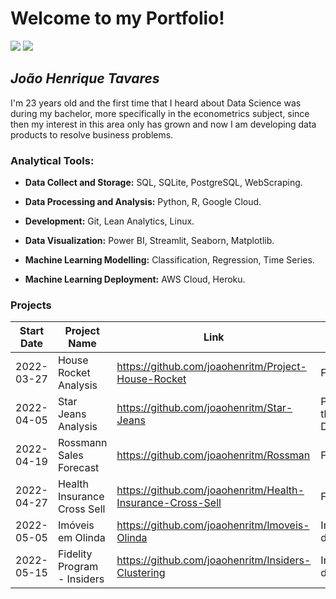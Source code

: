 <h1>Welcome to my Portfolio!</h1>

<div> 
<a href = "mailto:joaohenritm@gmail.com"><img src="https://img.shields.io/badge/-Gmail-%23333?style=for-the-badge&logo=gmail&logoColor=white" target="_blank"></a>
<a href="https://www.linkedin.com/in/joaohenritm" target="_blank"><img src="https://img.shields.io/badge/-LinkedIn-%230077B5?style=for-the-badge&logo=linkedin&logoColor=white" target="_blank"></a>
</div>
	
## ***João Henrique Tavares***
I'm 23 years old and the first time that I heard about Data Science was during my bachelor, more specifically in the econometrics subject, since then my interest in this area only has grown and now I am developing data products to resolve business problems.

<h3>Analytical Tools:</h3>
	
- **Data Collect and Storage:** SQL, SQLite, PostgreSQL, WebScraping.
	
- **Data Processing and Analysis:** Python, R, Google Cloud.
	
- **Development:** Git, Lean Analytics, Linux.
	
- **Data Visualization:** Power BI, Streamlit, Seaborn, Matplotlib.
	
- **Machine Learning Modelling:** Classification, Regression, Time Series.
	
- **Machine Learning Deployment:** AWS Cloud, Heroku.
	
### Projects

| Start Date | Project Name | Link | Status |
| ---------- | ------------ | ---- | -------- |
| 2022-03-27 | House Rocket Analysis | https://github.com/joaohenritm/Project-House-Rocket | Finished |
| 2022-04-05 | Star Jeans Analysis | https://github.com/joaohenritm/Star-Jeans | Populating the Database |
| 2022-04-19 | Rossmann Sales Forecast | https://github.com/joaohenritm/Rossman | Finished |
| 2022-04-27 | Health Insurance Cross Sell | https://github.com/joaohenritm/Health-Insurance-Cross-Sell | Finished | 
| 2022-05-05 | Imóveis em Olinda | https://github.com/joaohenritm/Imoveis-Olinda | In development |
| 2022-05-15 | Fidelity Program - Insiders | https://github.com/joaohenritm/Insiders-Clustering | In development | 

<!---
jaohenritm/jaohenritm is a ✨ special ✨ repository because its `README.md` (this file) appears on your GitHub profile.
You can click the Preview link to take a look at your changes.
--->
